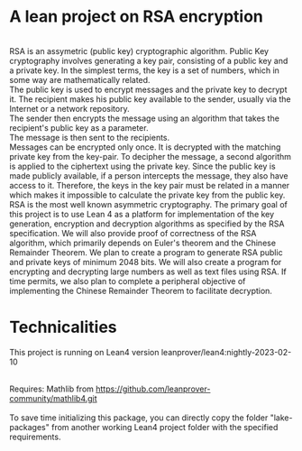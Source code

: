 # A lean project on RSA encryption
<br />
RSA is an assymetric (public key) cryptographic algorithm. Public Key cryptography involves
generating a key pair, consisting of a public key and a private key. In the simplest
terms, the key is a set of numbers, which in some way are mathematically related.<br />
The public key is used to encrypt messages and the private key to decrypt it. The recipient makes his public key available to the sender,
usually via the Internet or a network repository.<br /> The sender then encrypts the message using an algorithm that takes the recipient's public key as a parameter.<br />
The message is then sent to the recipients.<br /> Messages can be encrypted only once. It is decrypted with the matching private key from the key-pair. 
To decipher the message,
a second algorithm is applied to the ciphertext using the private key.   
Since the public key is made publicly available, if a person intercepts the message, they also have access to it.
Therefore, the keys in the key pair must be related in a manner which makes it impossible to calculate the private key from the public key.
RSA is the most well known asymmetric cryptography. 
The primary goal of this project is to use Lean 4 as a platform for implementation of the key generation, encryption and
decryption algorithms as specified by the RSA specification. We will also provide proof of correctness of the RSA algorithm, which primarily depends on Euler's theorem and the Chinese Remainder Theorem. 
We plan to create a program to generate RSA public and private keys of minimum 2048 bits.
We will also create a program for encrypting and decrypting large numbers as well as text files using RSA. If time permits, we also plan to complete a peripheral objective of implementing the Chinese Remainder Theorem to facilitate decryption.


# Technicalities
This project is running on Lean4 version leanprover/lean4:nightly-2023-02-10 <br /> <br />

Requires: Mathlib from https://github.com/leanprover-community/mathlib4.git <br /> <br />
To save time initializing this package, you can directly copy the folder "lake-packages" from another working Lean4 project folder with the specified requirements.


